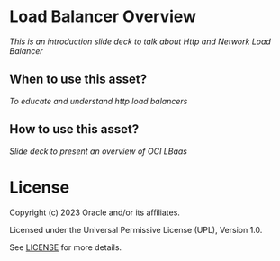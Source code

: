 # Load Balancer Overview
 
*This is an introduction slide deck to talk about Http and Network Load Balancer*
 
## When to use this asset?
 
*To educate and understand http load balancers*
 
## How to use this asset?
 
*Slide deck to present an overview of OCI LBaas*
 
# License
 
Copyright (c) 2023 Oracle and/or its affiliates.
 
Licensed under the Universal Permissive License (UPL), Version 1.0.
 
See [LICENSE](https://github.com/oracle-devrel/technology-engineering/blob/folder-structure/LICENSE) for more details.
